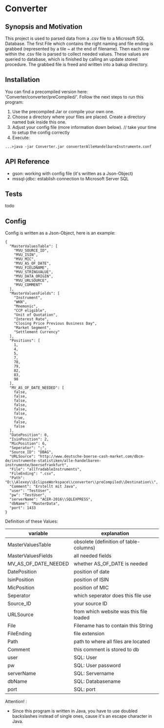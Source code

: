 # Converter
## Synopsis and Motivation

This project is used to parsed data from a .csv file to a Microsoft SQL Database. The first File which contains the right naming and file ending is grabbed (represented by a tile ~ at the end of filename). Then each row within the .csv file is parsed to collect needed values. These values are queried to database, which is finished by calling an update stored procedure. The grabbed file is freed and written into a bakup directory.

## Installation

You can find a precompiled version here: 'Converter/converter/preCompiled/'. Follow the next steps to run this program:
1. Use the precompiled Jar or compile your own one.
2. Choose a directory where your files are placed. Create a directory named bak inside this one.
3. Adjust your config file (more information down below). // take your time to setup the config correctly
4. Execute: 
```
...>java -jar Converter.jar converterAlleHandelbareInstrumente.conf
```

## API Reference

- gson: working with config file (it's written as  a Json-Object)
- mssql-jdbc: establish connection to Microsoft Server SQL

## Tests

todo

## Config

Config is written as a Json-Object, here is an example:
```
{
  "MasterValuesTable": [
    "MVU_SOURCE_ID",
    "MVU_ISIN",
    "MVU_MIC",
    "MVU_AS_OF_DATE",
    "MVU_FIELDNAME",
    "MVU_STRINGVALUE",
    "MVU_DATA_ORIGIN",
    "MVU_URLSOURCE",
    "MVU_COMMENT"
  ],
  "MasterValuesFields": [
    "Instrument",
    "WKN",
    "Mnemonic",
    "CCP eligible",
    "Unit of Quotation",
    "Interest Rate",
    "Closing Price Previous Business Day",
    "Market Segment",
    "Settlement Currency"
  ],
  "Positions": [
    1,
    4,
    5,
    7,
    78,
    79,
    82,
    83,
    98
  ],
  "MV_AS_OF_DATE_NEEDED": [
    false,
    false,
    false,
    false,
    false,
    false,
    true,
    false,
    false
  ],
  "DatePosition": 0,
  "IsinPosition": 2,
  "MicPosition": 6,
  "Seperator": ";",
  "Source_ID": "DBAG",
  "URLSource": "http://www.deutsche-boerse-cash-market.com/dbcm-de/instrumente-statistiken/alle-handelbaren-instrumente/boersefrankfurt",
  "File": "allTradableInstruments",
  "FileEnding": ".csv",
  "Path": "D:\\Alexey\\EclipseWorkspace\\converter\\preCompiled\\Destination\\",
  "Comment": "Erstellt mit Java",
  "user": "TestUser",
  "pw": "TestUser",
  "serverName": "ACER-2016\\SQLEXPRESS",
  "dbName": "MasterData",
  "port": 1433
}

```  
Definition of these Values:

| variable      | explanation |
| ------------- | --------- |
| MasterValuesTable | obsolete (definition of table-columns) |
| MasterValuesFields  | all needed fields |
| MV_AS_OF_DATE_NEEDED  | whether AS_OF_DATE is needed |
| DatePosition  | position of date |
| IsinPosition  | position of ISIN |
| MicPosition  | position of MIC |
| Seperator  | which seperator does this file use |
| Source_ID  | your source ID |
| URLSource  | from which website was this file loaded |
| File  | Filename has to contain this String |
| FileEnding  | file extension |
| Path  | path to where all files are located |
| Comment  | this comment is stored to db |
| user  | SQL: User |
| pw  | SQL: User password |
| serverName  | SQL: Servername |
| dbName  | SQL: Databasename |
| port  | SQL: port |


Attention! : 
- Since this program is written in Java, you have to use doubled backslashes instead of single ones, cause it's an escape character in Java.
